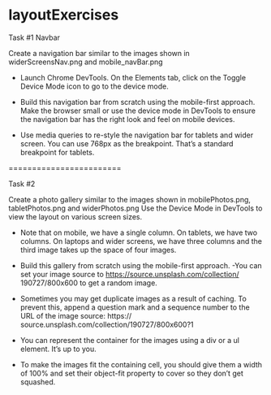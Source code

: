 # layoutExercises

Task #1 
Navbar

Create a navigation bar similar to the images shown in widerScreensNav.png and mobile_navBar.png

- Launch Chrome DevTools. On the Elements tab, click on the Toggle Device Mode icon
to go to the device mode.

- Build this navigation bar from scratch using the mobile-first approach. Make the
browser small or use the device mode in DevTools to ensure the navigation bar has
the right look and feel on mobile devices.

- Use media queries to re-style the navigation bar for tablets and wider screen. You can
use 768px as the breakpoint. That’s a standard breakpoint for tablets.

========================

Task #2

Create a photo gallery similar to the images shown in mobilePhotos.png, tabletPhotos.png and widerPhotos.png Use the Device Mode in DevTools to view the layout on various screen sizes.

- Note that on mobile, we have a single column. On tablets, we have two columns. On
laptops and wider screens, we have three columns and the third image takes up the
space of four images.

- Build this gallery from scratch using the mobile-first approach.
-You can set your image source to https://source.unsplash.com/collection/
190727/800x600 to get a random image.

- Sometimes you may get duplicate images as a result of caching. To prevent this, append
a question mark and a sequence number to the URL of the image source: https://
source.unsplash.com/collection/190727/800x600?1

- You can represent the container for the images using a div or a ul element. It’s up to you.

- To make the images fit the containing cell, you should give them a width of 100% and set
their object-fit property to cover so they don’t get squashed.
